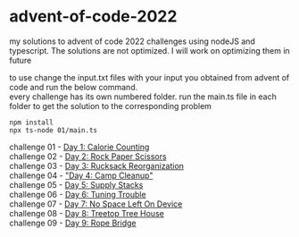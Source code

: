 # advent-of-code-2022
my solutions to advent of code 2022 challenges using nodeJS and typescript.   The solutions are not optimized. I will work on optimizing them in future 

to use change the input.txt files with your input you  obtained from advent of code and run the below command.  
every challenge has its own numbered folder. run the main.ts file in each folder to get the solution to the corresponding problem
```
npm install
npx ts-node 01/main.ts
```

challenge 01 - [Day 1: Calorie Counting](https://adventofcode.com/2022/day/1)    
challenge 02 - [Day 2: Rock Paper Scissors](https://adventofcode.com/2022/day/2)   
challenge 03 - [Day 3: Rucksack Reorganization](https://adventofcode.com/2022/day/3)  
challenge 04 - ["Day 4: Camp Cleanup"](https://adventofcode.com/2022/day/4)  
challenge 05 - [Day 5: Supply Stacks](https://adventofcode.com/2022/day/5)  
challenge 06 - [Day 6: Tuning Trouble](https://adventofcode.com/2022/day/6)  
challenge 07 - [Day 7: No Space Left On Device](https://adventofcode.com/2022/day/7)  
challenge 08 - [Day 8: Treetop Tree House](https://adventofcode.com/2022/day/8)  
challenge 09 - [Day 9: Rope Bridge](https://adventofcode.com/2022/day/9)  
